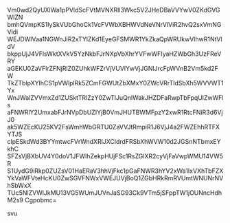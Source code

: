 Vm0wd2QyUXlWa1pPVldScFVtMVNXRll3Wkc5V2JHeDBaVVYwV0ZKdGVGWlZN
bmhQVmpKS1IySkVUbGhoCk1VcFVWbXBHWVdNeVNrVlViR2hvQ2sxVmNGVldi
WEJDWlVaa1NGWnJiR2xTYlZKd1EyeGFSMWR1YkZkaQpWRUkwVlhwR1NtVldV
bkppUjJ4VFlsWktXVkV5YzNkbFJrNXpVbXhrYVFwWFIyaHZWbGh3UzFReVRY
aGEKU0ZaVFlrZFNjRlZ0ZUhkWFZrVjVUVlYwVjJGNlJrcFpWVnB2Vm5kd2FW
TkZTblpXYlhCS1pVWlplRk5ZCmFGWUtZbXMxY0ZWcVRrTldSbXh5WVVWT1Yx
WnJWalZVVmxZd1ZUSktTRlZzY0ZwTlJuQnlWakJHZDFaRwpTbFpqUlZwWFls
aFNWRlY2UmxabFJrNVpDbUZIYjB0VmJHUTBWMFpzY2xwR1RtcFNiR3d6VjJ0
ak5WZEcKU25KV2FsWmhWbGRTU0ZaVVJtRmpiR1J6VjJ4a2FWZEhhRTFXYTJS
clpESkdWd3BYYmtwcFVrWndXRlJXCldrdFRSbXhWVW10d2JGSnNTbmxEYkhC
SFZsVjBXbUV4Y0doV1JFWlhZekpHUjFSc1RsZGlXR2cyVjFaVwpWMU14VW5R
S1UydG9iRkp0ZUZsV01HaERaV3hhVjFkc1pGaFNWR3hYV2xWa1IxVXhTbFZX
YkVaWFVteHcKU0ZwSGVFNWxVWEJUVjBoQ1ZGbHRkRmRVUmtWNUNrNVhSbWxX
TUc5NlZVWlJkMU13VG5WUmJUVnJaSG93Ck9VTm5jSFppTW1jOUNncHdhM2s9
Cgpobmc=

svu